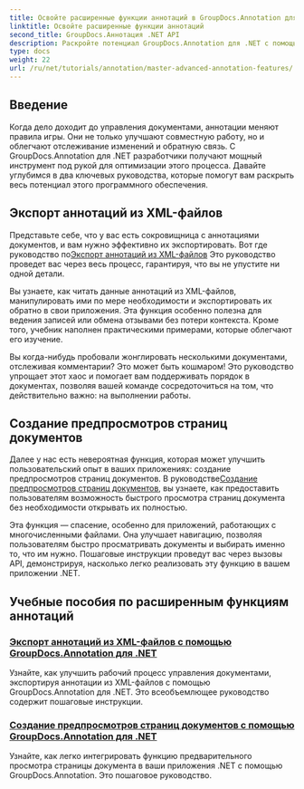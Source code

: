 ```yaml
---
title: Освойте расширенные функции аннотаций в GroupDocs.Annotation для .NET
linktitle: Освойте расширенные функции аннотаций
second_title: GroupDocs.Аннотация .NET API
description: Раскройте потенциал GroupDocs.Annotation для .NET с помощью учебных пособий по экспорту XML-аннотаций и созданию предпросмотров страниц документов.
type: docs
weight: 22
url: /ru/net/tutorials/annotation/master-advanced-annotation-features/
---
```

## Введение

Когда дело доходит до управления документами, аннотации меняют правила игры. Они не только улучшают совместную работу, но и облегчают отслеживание изменений и обратную связь. С GroupDocs.Annotation для .NET разработчики получают мощный инструмент под рукой для оптимизации этого процесса. Давайте углубимся в два ключевых руководства, которые помогут вам раскрыть весь потенциал этого программного обеспечения.

## Экспорт аннотаций из XML-файлов

 Представьте себе, что у вас есть сокровищница с аннотациями документов, и вам нужно эффективно их экспортировать. Вот где руководство по[Экспорт аннотаций из XML-файлов](./export-annotations-from-xml-file/) Это руководство проведет вас через весь процесс, гарантируя, что вы не упустите ни одной детали. 

Вы узнаете, как читать данные аннотаций из XML-файлов, манипулировать ими по мере необходимости и экспортировать их обратно в свои приложения. Эта функция особенно полезна для ведения записей или обмена отзывами без потери контекста. Кроме того, учебник наполнен практическими примерами, которые облегчают его изучение. 

Вы когда-нибудь пробовали жонглировать несколькими документами, отслеживая комментарии? Это может быть кошмаром! Это руководство упрощает этот хаос и помогает вам поддерживать порядок в документах, позволяя вашей команде сосредоточиться на том, что действительно важно: на выполнении работы.

## Создание предпросмотров страниц документов

 Далее у нас есть невероятная функция, которая может улучшить пользовательский опыт в ваших приложениях: создание предпросмотров страниц документов. В руководстве[Создание предпросмотров страниц документов](./generate-document-page-previews/), вы узнаете, как предоставить пользователям возможность быстрого просмотра страниц документа без необходимости открывать их полностью.

Эта функция — спасение, особенно для приложений, работающих с многочисленными файлами. Она улучшает навигацию, позволяя пользователям быстро просматривать документы и выбирать именно то, что им нужно. Пошаговые инструкции проведут вас через вызовы API, демонстрируя, насколько легко реализовать эту функцию в вашем приложении .NET. 

## Учебные пособия по расширенным функциям аннотаций
### [Экспорт аннотаций из XML-файлов с помощью GroupDocs.Annotation для .NET](./export-annotations-from-xml-file/)
Узнайте, как улучшить рабочий процесс управления документами, экспортируя аннотации из XML-файлов с помощью GroupDocs.Annotation для .NET. Это всеобъемлющее руководство содержит пошаговые инструкции.
### [Создание предпросмотров страниц документов с помощью GroupDocs.Annotation для .NET](./generate-document-page-previews/)
Узнайте, как легко интегрировать функцию предварительного просмотра страницы документа в ваши приложения .NET с помощью GroupDocs.Annotation. Это пошаговое руководство.